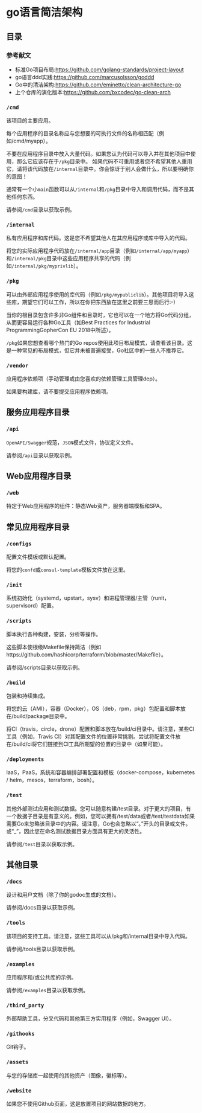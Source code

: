 # go语言简洁架构

## 目录

### 参考献文

- 标准Go项目布局:https://github.com/golang-standards/project-layout
- go语言ddd实践:https://github.com/marcusolsson/goddd
- Go中的清洁架构:https://github.com/eminetto/clean-architecture-go
- 上个仓库的演化版本:https://github.com/bxcodec/go-clean-arch



### `/cmd`

该项目的主要应用。

每个应用程序的目录名称应与您想要的可执行文件的名称相匹配（例如/cmd/myapp）。

不要在应用程序目录中放入大量代码。如果您认为代码可以导入并在其他项目中使用，那么它应该存在于`/pkg`目录中。
如果代码不可重用或者您不希望其他人重用它，请将该代码放在`/internal`目录中。你会惊讶于别人会做什么，所以要明确你的意图！

通常有一个小`main`函数可以从`/internal`和`/pkg`目录中导入和调用代码，而不是其他任何东西。

请参阅`/cmd`目录以获取示例。

### `/internal`

私有应用程序和库代码。这是您不希望其他人在其应用程序或库中导入的代码。

将您的实际应用程序代码放在`/internal/app`目录（例如`/internal/app/myapp`）和`/internal/pkg`目录中这些应用程序共享的代码（例如`/internal/pkg/myprivlib`）。

### `/pkg`

可以由外部应用程序使用的库代码（例如`/pkg/mypubliclib`）。其他项目将导入这些库，期望它们可以工作，所以在你把东西放在这里之前要三思而后行:-)

当你的根目录包含许多非Go组件和目录时，它也可以在一个地方将Go代码分组，从而更容易运行各种Go工具（如Best Practices for Industrial ProgrammingGopherCon EU 2018中所述）。

`/pkg`如果您想查看哪个热门的Go repos使用此项目布局模式，请查看该目录。这是一种常见的布局模式，但它并未被普遍接受，Go社区中的一些人不推荐它。

### `/vendor`

应用程序依赖项（手动管理或由您喜欢的依赖管理工具管理dep）。

如果要构建库，请不要提交应用程序依赖项。

## 服务应用程序目录

### `/api`
`OpenAPI/Swagger`规范，`JSON`模式文件，协议定义文件。

请参阅`/api`目录以获取示例。

## Web应用程序目录
### `/web`
特定于Web应用程序的组件：静态Web资产，服务器端模板和SPA。

## 常见应用程序目录
### `/configs`
配置文件模板或默认配置。

将您的`confd`或`consul-template`模板文件放在这里。

### `/init`
系统初始化（systemd，upstart，sysv）和进程管理器/主管（runit，supervisord）配置。

### `/scripts`
脚本执行各种构建，安装，分析等操作。

这些脚本使根级Makefile保持简洁（例如https://github.com/hashicorp/terraform/blob/master/Makefile）。

请参阅/scripts目录以获取示例。

### `/build`
包装和持续集成。

将您的云（AMI），容器（Docker），OS（deb，rpm，pkg）包配置和脚本放在/build/package目录中。

将CI（travis，circle，drone）配置和脚本放在/build/ci目录中。请注意，某些CI工具（例如，Travis CI）对其配置文件的位置非常挑剔。尝试将配置文件放在/build/ci将它们链接到CI工具所期望的位置的目录中（如果可能）。

### `/deployments`
IaaS，PaaS，系统和容器编排部署配置和模板（docker-compose，kubernetes / helm，mesos，terraform，bosh）。

### `/test`
其他外部测试应用和测试数据。您可以随意构建/test目录。对于更大的项目，有一个数据子目录是有意义的。例如，您可以拥有/test/data或者/test/testdata如果需要Go来忽略该目录中的内容。请注意，Go也会忽略以“。”开头的目录或文件。或“_”，因此您在命名测试数据目录方面具有更大的灵活性。

请参阅`/test`目录以获取示例。

## 其他目录
### `/docs`
设计和用户文档（除了你的godoc生成的文档）。

请参阅/docs目录以获取示例。

### `/tools`
该项目的支持工具。请注意，这些工具可以从/pkg和/internal目录中导入代码。

请参阅/tools目录以获取示例。

### `/examples`
应用程序和/或公共库的示例。

请参阅`/examples`目录以获取示例。

### `/third_party`
外部帮助工具，分叉代码和其他第三方实用程序（例如，Swagger UI）。

### `/githooks`
Git钩子。

### `/assets`
与您的存储库一起使用的其他资产（图像，徽标等）。

### `/website`
如果您不使用Github页面，这是放置项目的网站数据的地方。



